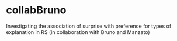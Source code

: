 # collabBruno
Investigating the association of surprise with preference for types of explanation in RS (in collaboration with Bruno and Manzato)
